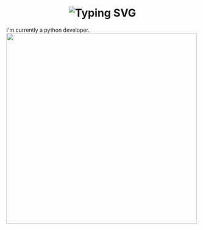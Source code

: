 <div align="center">
    <h1>
        <img src="https://readme-typing-svg.herokuapp.com?font=Jetbrains+mono&size=40&duration=3000&color=33FF33&center=true&vCenter=true&width=435&lines=Hello..+I'm+Guguss-31! !;This+is..;..my+Github+page..;" alt="Typing SVG"/>
    </h1>
</div>

I'm currently a python developer.
<img src="https://media2.giphy.com/media/v1.Y2lkPTc5MGI3NjExeHMya3FjbnJjcWVzZ3Jhc3ludW5mbnBmN3ZpeXQ1bXhqeXJiYmk4dSZlcD12MV9naWZzX3NlYXJjaCZjdD1n/coxQHKASG60HrHtvkt/200.webp" width="500"/>
